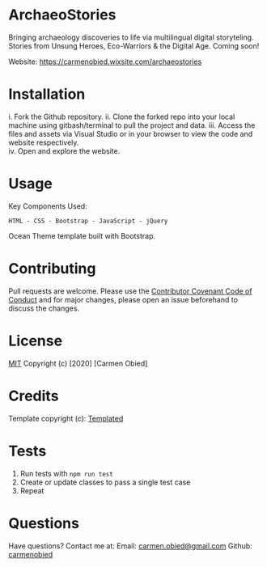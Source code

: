 # ArchaeoStories

Bringing archaeology discoveries to life via multilingual digital storyteling. Stories from Unsung Heroes, Eco-Warriors & the Digital Age. Coming soon!

Website: https://carmenobied.wixsite.com/archaeostories

# Installation
i. Fork the Github repository.
ii. Clone the forked repo into your local machine using gitbash/terminal to pull the project and data.
iii. Access the files and assets via Visual Studio or in your browser to view the code and website respectively.  
iv. Open and explore the website.

# Usage
Key Components Used:
````
HTML - CSS - Bootstrap - JavaScript - jQuery
````
Ocean Theme template built with Bootstrap.

# Contributing 
Pull requests are welcome. Please use the [Contributor Covenant Code of Conduct](https://www.contributor-covenant.org/version/2/0/code_of_conduct/code_of_conduct.md) and for major changes, please open an issue beforehand to discuss the changes.

# License 
[MIT](https://choosealicense.com/licenses/mit/)
Copyright (c) [2020] [Carmen Obied]

# Credits
Template copyright (c): [Templated](https://templated.co/hielo)

# Tests
1. Run tests with `npm run test`
2. Create or update classes to pass a single test case
3. Repeat

# Questions
Have questions? Contact me at:
Email: [carmen.obied@gmail.com](carmen.obied@gmail.com)
Github: [carmenobied](https://github.com/carmenobied)